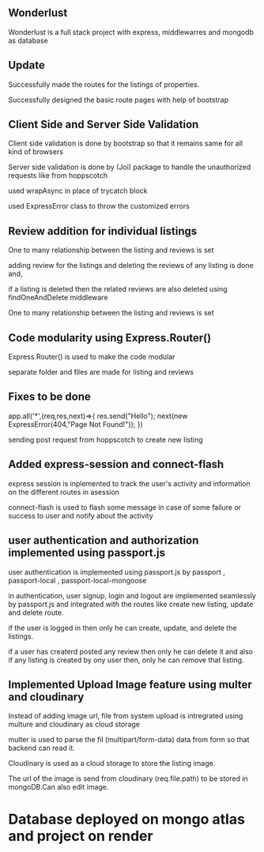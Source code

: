 ## Wonderlust

Wonderlust is a full stack project with express, middlewarres and mongodb as database

## Update

Successfully made the routes for the listings of properties.

Successfully designed the basic route pages with help of bootstrap

## Client Side and Server Side Validation

Client side validation is done by bootstrap so that it remains same for all kind of browsers

Server side validation is done by (Joi) package to handle the unauthorized requests like from hoppscotch

used wrapAsync in place of trycatch block

used ExpressError class to throw the customized errors

## Review addition for individual listings

One to many relationship between the listing and reviews is set

adding review for the listings and deleting the reviews of any listing is done and, 

if a listing is deleted then the related reviews are also deleted using findOneAndDelete middleware 

One to many relationship between the listing and reviews is set

## Code modularity using Express.Router()

Express.Router() is used to make the code modular

separate folder and files are made for listing and reviews

## Fixes to be done

app.all('*',(req,res,next)=>{
    res.send("Hello");
    next(new ExpressError(404,"Page Not Found!"));
})

sending post request from hoppscotch to create new listing

## Added express-session and connect-flash

express session is inplemented to track the user's activity and information on the different routes in asession

connect-flash is used to flash some message in case of some failure or success to user and notify about the activity

## user authentication and authorization implemented using passport.js

user authentication is implemented using passport.js
by passport , passport-local , passport-local-mongoose

in authentication, user signup, login and logout are implemented seamlessly by passport.js and integrated with the routes like create new listing, update and delete route.

if the user is logged in then only he can create, update, and delete the listings.

if a user has createrd posted any review then only he can delete it and also if any listing is created by ony user then, only he can remove that listing.

## Implemented Upload Image feature using multer and cloudinary

Instead of adding image url, file from system upload is intregrated using multure and cloudinary as cloud storage

multer is used to parse the fil (multipart/form-data) data from form so that backend can read it.

Cloudinary is used as a cloud storage to store the listing image.

The url of the image is send from cloudinary (req.file.path) to be stored in mongoDB.Can also edit image.

# Database deployed on mongo atlas and project on render

<!-- implemented full stack framework using MVC framework (to mension in resume) -->